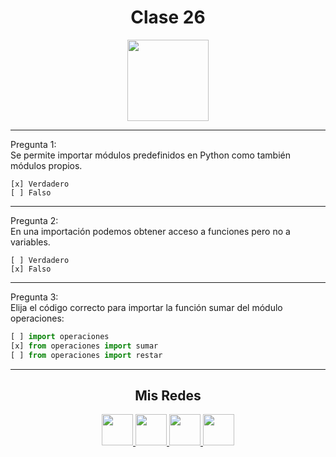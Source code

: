<h1 align="center">Clase 26</h1>

<p align="center">
<img height=130px src="https://i.ibb.co/BL0pJF8/Polo.png"/>
</p>

-----------------------------------------------------------
Pregunta 1: <br>
Se permite importar módulos predefinidos en Python como también módulos propios.
```
[x] Verdadero
[ ] Falso
```

-----------------------------------------------------------
Pregunta 2: <br>
En una importación podemos obtener acceso a funciones pero no a variables.
```
[ ] Verdadero
[x] Falso
```

-----------------------------------------------------------
Pregunta 3: <br>
Elija el código correcto para importar la función sumar del módulo operaciones:
```python
[ ] import operaciones
[x] from operaciones import sumar
[ ] from operaciones import restar

```

-----------------------------------------------------------



<center>

<h2 align="center"> Mis Redes </h2>
<p  align="center">
<a href="https://www.linkedin.com/in/duboisfacu/" target="_blank">
  <img src="https://i.ibb.co/7VZQrXx/link.png" height=50px>
</a>
<a href="https://www.instagram.com/duboisfacu/" target="_blank">
  <img src="https://i.ibb.co/stNqbkw/ig.png" height=50px>
</a>
<a href="https://www.reddit.com/user/duboisfacu" target="_blank">
<img src="https://i.ibb.co/4T7YM0V/reddit.png" height=50px>
</a>
<a href="https://twitter.com/duboisfacu" target="_blank">
<img src="https://i.ibb.co/PxrxjS2/twitter.png" height=50px>
</a>
  </p>
</center>